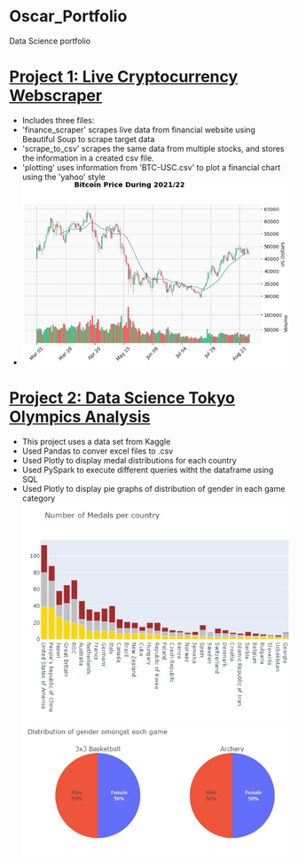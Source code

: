 # Oscar_Portfolio
Data Science portfolio

# [Project 1: Live Cryptocurrency Webscraper](https://github.com/OscarChandraQUT/finAppOscar.git)
* Includes three files:
*   'finance_scraper' scrapes live data from financial website using Beautiful Soup to scrape target data
*    'scrape_to_csv' scrapes the same data from multiple stocks, and stores the information in a created csv file. 
*    'plotting' uses information from 'BTC-USC.csv' to plot a financial chart using the 'yahoo' style
* ![](https://github.com/OscarChandraQUT/Oscar_Portfolio/blob/main/images/plotting.jpg)

# [Project 2: Data Science Tokyo Olympics Analysis](https://colab.research.google.com/drive/1SxmY-I45VzY0kZWv-Upixy48kSdeEdBf?usp=sharing)
* This project uses a data set from Kaggle
* Used Pandas to conver excel files to .csv
* Used Plotly to display medal distributions for each country
* Used PySpark to execute different queries witht the dataframe using SQL
* Used Plotly to display pie graphs of distribution of gender in each game category
![](https://github.com/OscarChandraQUT/Oscar_Portfolio/blob/main/images/medals.jpg)
![](https://github.com/OscarChandraQUT/Oscar_Portfolio/blob/main/images/pie.jpg)
